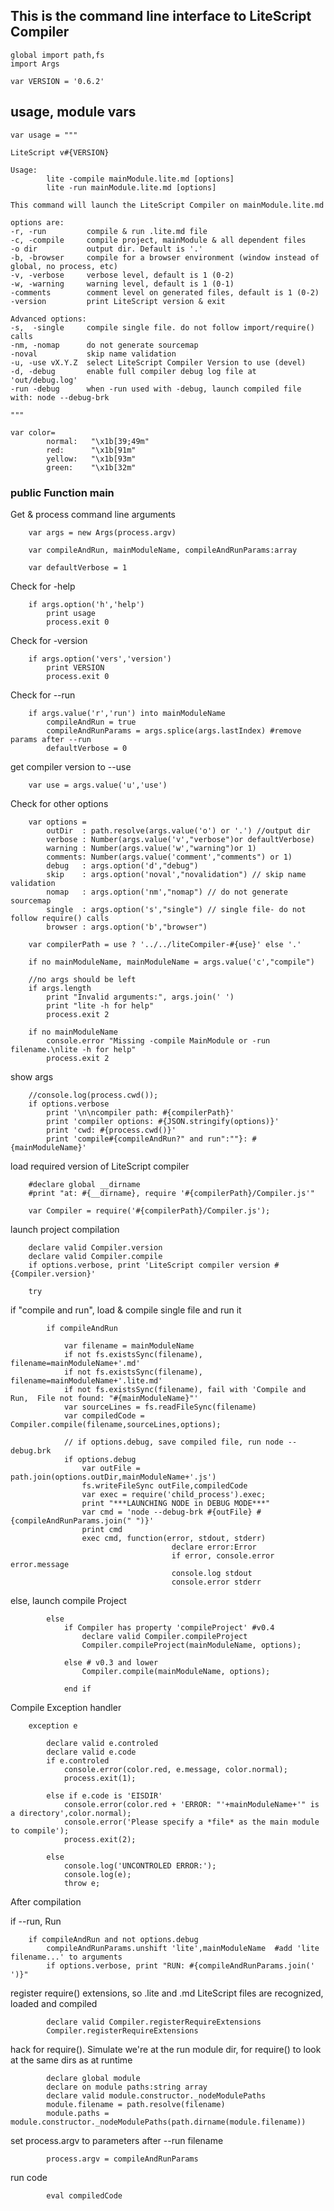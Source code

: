## This is the command line interface to LiteScript Compiler

    global import path,fs
    import Args

    var VERSION = '0.6.2'

## usage, module vars

    var usage = """
    
    LiteScript v#{VERSION}
    
    Usage: 
            lite -compile mainModule.lite.md [options]
            lite -run mainModule.lite.md [options]

    This command will launch the LiteScript Compiler on mainModule.lite.md
    
    options are:
    -r, -run         compile & run .lite.md file
    -c, -compile     compile project, mainModule & all dependent files
    -o dir           output dir. Default is '.'
    -b, -browser     compile for a browser environment (window instead of global, no process, etc)
    -v, -verbose     verbose level, default is 1 (0-2)
    -w, -warning     warning level, default is 1 (0-1)
    -comments        comment level on generated files, default is 1 (0-2)
    -version         print LiteScript version & exit

    Advanced options:
    -s,  -single     compile single file. do not follow import/require() calls
    -nm, -nomap      do not generate sourcemap
    -noval           skip name validation
    -u, -use vX.Y.Z  select LiteScript Compiler Version to use (devel)
    -d, -debug       enable full compiler debug log file at 'out/debug.log'
    -run -debug      when -run used with -debug, launch compiled file with: node --debug-brk 
    
    """

    var color=
            normal:   "\x1b[39;49m"
            red:      "\x1b[91m"
            yellow:   "\x1b[93m"
            green:    "\x1b[32m" 


### public Function main

Get & process command line arguments

        var args = new Args(process.argv)

        var compileAndRun, mainModuleName, compileAndRunParams:array

        var defaultVerbose = 1

Check for -help

        if args.option('h','help') 
            print usage
            process.exit 0

Check for -version

        if args.option('vers','version') 
            print VERSION
            process.exit 0

Check for --run

        if args.value('r','run') into mainModuleName
            compileAndRun = true
            compileAndRunParams = args.splice(args.lastIndex) #remove params after --run
            defaultVerbose = 0

get compiler version to --use

        var use = args.value('u','use')

Check for other options

        var options = 
            outDir  : path.resolve(args.value('o') or '.') //output dir
            verbose : Number(args.value('v',"verbose")or defaultVerbose) 
            warning : Number(args.value('w',"warning")or 1)
            comments: Number(args.value('comment',"comments") or 1) 
            debug   : args.option('d',"debug") 
            skip    : args.option('noval',"novalidation") // skip name validation
            nomap   : args.option('nm',"nomap") // do not generate sourcemap
            single  : args.option('s',"single") // single file- do not follow require() calls
            browser : args.option('b',"browser") 

        var compilerPath = use ? '../../liteCompiler-#{use}' else '.'

        if no mainModuleName, mainModuleName = args.value('c',"compile") 

        //no args should be left
        if args.length
            print "Invalid arguments:", args.join(' ')
            print "lite -h for help"
            process.exit 2
            
        if no mainModuleName
            console.error "Missing -compile MainModule or -run filename.\nlite -h for help"
            process.exit 2

show args

        //console.log(process.cwd());
        if options.verbose
            print '\n\ncompiler path: #{compilerPath}'
            print 'compiler options: #{JSON.stringify(options)}'
            print 'cwd: #{process.cwd()}'
            print 'compile#{compileAndRun?" and run":""}: #{mainModuleName}'

load required version of LiteScript compiler

        #declare global __dirname
        #print "at: #{__dirname}, require '#{compilerPath}/Compiler.js'"

        var Compiler = require('#{compilerPath}/Compiler.js');

launch project compilation

        declare valid Compiler.version
        declare valid Compiler.compile
        if options.verbose, print 'LiteScript compiler version #{Compiler.version}'

        try

if "compile and run", load & compile single file and run it

            if compileAndRun

                var filename = mainModuleName
                if not fs.existsSync(filename), filename=mainModuleName+'.md'
                if not fs.existsSync(filename), filename=mainModuleName+'.lite.md'
                if not fs.existsSync(filename), fail with 'Compile and Run,  File not found: "#{mainModuleName}"'
                var sourceLines = fs.readFileSync(filename)
                var compiledCode = Compiler.compile(filename,sourceLines,options);

                // if options.debug, save compiled file, run node --debug.brk
                if options.debug
                    var outFile = path.join(options.outDir,mainModuleName+'.js')
                    fs.writeFileSync outFile,compiledCode
                    var exec = require('child_process').exec;
                    print "***LAUNCHING NODE in DEBUG MODE***"
                    var cmd = 'node --debug-brk #{outFile} #{compileAndRunParams.join(" ")}'
                    print cmd
                    exec cmd, function(error, stdout, stderr) 
                                        declare error:Error
                                        if error, console.error error.message
                                        console.log stdout
                                        console.error stderr

else, launch compile Project

            else
                if Compiler has property 'compileProject' #v0.4
                    declare valid Compiler.compileProject
                    Compiler.compileProject(mainModuleName, options);

                else # v0.3 and lower
                    Compiler.compile(mainModuleName, options);
                
                end if

Compile Exception handler

        exception e

            declare valid e.controled
            declare valid e.code
            if e.controled
                console.error(color.red, e.message, color.normal);
                process.exit(1);
            
            else if e.code is 'EISDIR'
                console.error(color.red + 'ERROR: "'+mainModuleName+'" is a directory',color.normal);
                console.error('Please specify a *file* as the main module to compile');
                process.exit(2);
            
            else 
                console.log('UNCONTROLED ERROR:');
                console.log(e);
                throw e;
        
After compilation

if --run, Run

        if compileAndRun and not options.debug 
            compileAndRunParams.unshift 'lite',mainModuleName  #add 'lite filename...' to arguments
            if options.verbose, print "RUN: #{compileAndRunParams.join(' ')}"
            
register require() extensions, so .lite and .md LiteScript files are recognized,
loaded and compiled

            declare valid Compiler.registerRequireExtensions
            Compiler.registerRequireExtensions

hack for require(). Simulate we're at the run module dir,
for require() to look at the same dirs as at runtime

            declare global module
            declare on module paths:string array
            declare valid module.constructor._nodeModulePaths
            module.filename = path.resolve(filename)
            module.paths = module.constructor._nodeModulePaths(path.dirname(module.filename))

set process.argv to parameters after --run filename

            process.argv = compileAndRunParams

run code

            eval compiledCode

